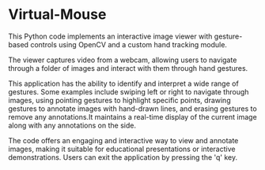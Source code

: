 # Virtual-Mouse

This Python code implements an interactive image viewer with gesture-based controls using OpenCV and a custom hand tracking module.

The viewer captures video from a webcam, allowing users to navigate through a folder of images and interact with them through hand gestures.

This application has the ability to identify and interpret a wide range of gestures. Some examples include swiping left or right to navigate through images, using pointing gestures to highlight specific points, drawing gestures to annotate images with hand-drawn lines, and erasing gestures to remove any annotations.It maintains a real-time display of the current image along with any annotations on the side.

The code offers an engaging and interactive way to view and annotate images, making it suitable for educational presentations or interactive demonstrations. Users can exit the application by pressing the 'q' key.
